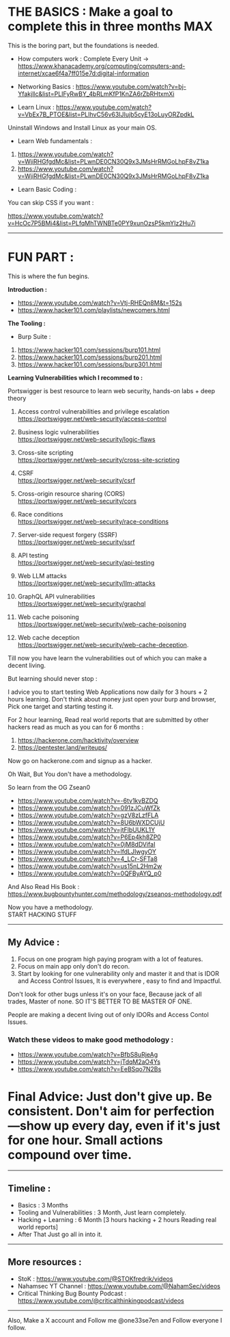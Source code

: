 # THE BASICS : Make a goal to complete this in three months MAX

This is the boring part, but the foundations is needed.

- How computers work : Complete Every Unit -> https://www.khanacademy.org/computing/computers-and-internet/xcae6f4a7ff015e7d:digital-information

- Networking Basics : https://www.youtube.com/watch?v=bj-Yfakjllc&list=PLIFyRwBY_4bRLmKfP1KnZA6rZbRHtxmXi

- Learn Linux : https://www.youtube.com/watch?v=VbEx7B_PTOE&list=PLIhvC56v63IJIujb5cyE13oLuyORZpdkL

Uninstall Windows and Install Linux as your main OS.

- Learn Web fundamentals : 

1. https://www.youtube.com/watch?v=WjiRHGfgdMc&list=PLwnDE0CN30Q9x3JMsHrRMGoLhpF8vZ1ka  
2. https://www.youtube.com/watch?v=WjiRHGfgdMc&list=PLwnDE0CN30Q9x3JMsHrRMGoLhpF8vZ1ka

- Learn Basic Coding :

You can skip CSS if you want :

https://www.youtube.com/watch?v=HcOc7P5BMi4&list=PLfqMhTWNBTe0PY9xunOzsP5kmYIz2Hu7i

---

# FUN PART :  
This is where the fun begins.

**Introduction :**  
- https://www.youtube.com/watch?v=Vtj-RHEQn8M&t=152s
- https://www.hacker101.com/playlists/newcomers.html

**The Tooling :**

- Burp Suite :

1. https://www.hacker101.com/sessions/burp101.html  
2. https://www.hacker101.com/sessions/burp201.html  
3. https://www.hacker101.com/sessions/burp301.html

**Learning Vulnerabilities which I recommed to :**

Portswigger is best resource to learn web security, hands-on labs + deep theory

1. Access control vulnerabilities and privilege escalation  
https://portswigger.net/web-security/access-control

2. Business logic vulnerabilities  
https://portswigger.net/web-security/logic-flaws

3. Cross-site scripting  
https://portswigger.net/web-security/cross-site-scripting

4. CSRF  
https://portswigger.net/web-security/csrf

5. Cross-origin resource sharing (CORS)  
https://portswigger.net/web-security/cors

6. Race conditions  
https://portswigger.net/web-security/race-conditions

7. Server-side request forgery (SSRF)  
https://portswigger.net/web-security/ssrf

8. API testing  
https://portswigger.net/web-security/api-testing

9. Web LLM attacks  
https://portswigger.net/web-security/llm-attacks

10. GraphQL API vulnerabilities  
https://portswigger.net/web-security/graphql

11. Web cache poisoning  
https://portswigger.net/web-security/web-cache-poisoning

12. Web cache deception  
https://portswigger.net/web-security/web-cache-deception.

Till now you have learn the vulnerabilities out of which you can make a decent living.

But learning should never stop : 

I advice you to start testing Web Applications now daily for 3 hours + 2 hours learning. Don't think about money just open your burp and browser, Pick one target and starting testing it.

For 2 hour learning, Read real world reports that are submitted by other hackers read as much as you can for 6 months :

1. https://hackerone.com/hacktivity/overview  
2. https://pentester.land/writeups/

Now go on hackerone.com and signup as a hacker.

Oh Wait, But You don't have a methodology.

So learn from the OG Zsean0
- https://www.youtube.com/watch?v=-6tv1kvBZDQ  
- https://www.youtube.com/watch?v=091zJCuWfZk  
- https://www.youtube.com/watch?v=gzV8zLzfFLA  
- https://www.youtube.com/watch?v=8U6bWXDCUjU  
- https://www.youtube.com/watch?v=jtFlbUUKL1Y  
- https://www.youtube.com/watch?v=P6Ep4kh8ZP0  
- https://www.youtube.com/watch?v=0jM8dDVifaI  
- https://www.youtube.com/watch?v=lfdLJIwgyOY  
- https://www.youtube.com/watch?v=4_LCr-SFTa8  
- https://www.youtube.com/watch?v=us15nL2Hm2w  
- https://www.youtube.com/watch?v=0QFByAYQ_p0

And Also Read His Book :  
https://www.bugbountyhunter.com/methodology/zseanos-methodology.pdf

Now you have a methodology.  
START HACKING STUFF

---

## My Advice :

1. Focus on one program high paying program with a lot of features.
2. Focus on main app only don't do recon.
3. Start by looking for one vulnerability only and master it and that is IDOR and Access Control Issues, It is everywhere , easy to find and Impactful.

Don't look for other bugs unless it's on your face, Because jack of all trades, Master of none. SO IT'S BETTER TO BE MASTER OF ONE.

People are making a decent living out of only IDORs and Access Contol Issues.

### Watch these videos to make good methodology :
- https://www.youtube.com/watch?v=BfbS8uRjeAg
- https://www.youtube.com/watch?v=jTdqM2aO4Ys
- https://www.youtube.com/watch?v=EeBSqo7N2Bs

# Final Advice: Just don't give up. Be consistent. Don't aim for perfection—show up every day, even if it's just for one hour. Small actions compound over time.

---

## Timeline :

- Basics : 3 Months
- Tooling and Vulnerabilities : 3 Month, Just learn completely.  
- Hacking + Learning : 6 Month [3 hours hacking + 2 hours Reading real world reports]
- After That Just go all in into it.

---
## More resources :
- StoK : https://www.youtube.com/@STOKfredrik/videos
- Nahamsec YT Channel : https://www.youtube.com/@NahamSec/videos
- Critical Thinking Bug Bounty Podcast : https://www.youtube.com/@criticalthinkingpodcast/videos
---
  

Also, Make a X account and Follow me @one33se7en and Follow everyone I follow.
